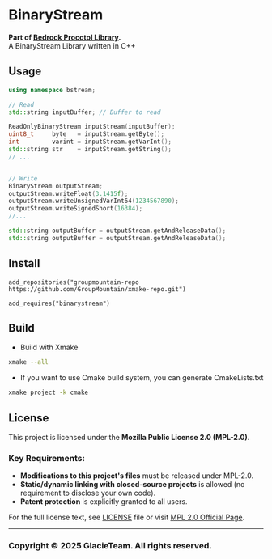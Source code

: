 # BinaryStream
**Part of [Bedrock Procotol Library](https://github.com/GlacieTeam/ProtocolLib).**  
A BinaryStream Library written in C++

## Usage
```C++
using namespace bstream;

// Read
std::string inputBuffer; // Buffer to read

ReadOnlyBinaryStream inputStream(inputBuffer);
uint8_t     byte   = inputStream.getByte();
int         varint = inputStream.getVarInt();
std::string str    = inputStream.getString();
// ... 


// Write
BinaryStream outputStream;
outputStream.writeFloat(3.1415f);
outputStream.writeUnsignedVarInt64(1234567890);
outputStream.writeSignedShort(16384);
//...

std::string outputBuffer = outputStream.getAndReleaseData();
std::string outputBuffer = outputStream.getAndReleaseData();
```

## Install
```xmake
add_repositories("groupmountain-repo https://github.com/GroupMountain/xmake-repo.git")

add_requires("binarystream")
```

## Build
- Build with Xmake
```bash
xmake --all
```
- If you want to use Cmake build system, you can generate CmakeLists.txt
```bash
xmake project -k cmake
```

## License
This project is licensed under the **Mozilla Public License 2.0 (MPL-2.0)**.  

### Key Requirements:
- **Modifications to this project's files** must be released under MPL-2.0.  
- **Static/dynamic linking with closed-source projects** is allowed (no requirement to disclose your own code).  
- **Patent protection** is explicitly granted to all users.  

For the full license text, see [LICENSE](LICENSE) file or visit [MPL 2.0 Official Page](https://www.mozilla.org/en-US/MPL/2.0/).  

---

### Copyright © 2025 GlacieTeam. All rights reserved.